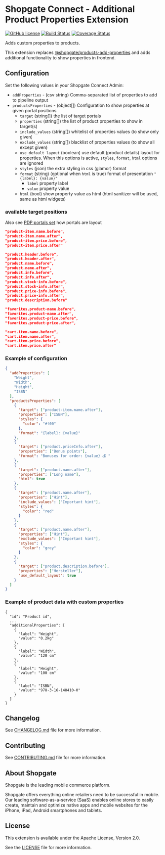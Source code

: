 # Shopgate Connect - Additional Product Properties Extension

[![GitHub license](http://dmlc.github.io/img/apache2.svg)](LICENSE)
[![Build Status](https://travis-ci.org/shopgate/ext-products-add-properties.svg?branch=master)](https://travis-ci.org/shopgate/ext-magento-favorites)
[![Coverage Status](https://coveralls.io/repos/github/shopgate/ext-products-add-properties/badge.svg?branch=master)](https://coveralls.io/github/shopgate/ext-products-add-properties?branch=master)

Adds custom properties to products.

This extension replaces [@shopgate/products-add-properties](https://github.com/shopgate/ext-products-add-properties) and adds additional functionality to show properties in frontend.

## Configuration

Set the following values in your Shopgate Connect Admin:

* `addProperties` - (csv string) Comma-separated list of properties to add to pipeline output
* `productsProperties` - (object[]) Configuration to show properties at given portal positions
    * `target` (string[]) the list of target portals
    * `properties` (string[]) the list of product properties to show in target(s)
    * `include_values` (string[]) whitelist of properties values (to show only given)
    * `exclude_values` (string[]) blacklist of properties values (to show all except given)
    * `use_default_layout` (boolean) use default (product details) layout for properties. When this options is active, `styles`, `format`, `html` options are ignored 
    * `styles` (json) the extra styling in css (glamor) format
    * `format` (string) (optional when `html` is true) format of presentation `"{label}: {value}"`
        - `label` property label
        - `value` property value
    * `html` (bool) show property value as html (html sanitizer will be used, same as html widgets)

### available target positions

Also see [PDP portals set](./demo/PDPportals.jpg) how portals are layout

```json
"product-item.name.before",
"product-item.name.after",
"product-item.price.before",
"product-item.price.after"

"product.header.before",
"product.header.after",
"product.name.before",
"product.name.after",
"product.info.before",
"product.info.after",
"product.stock-info.before",
"product.stock-info.after",
"product.price-info.before",
"product.price-info.after",
"product.description.before"

"favorites.product-name.before",
"favorites.product-name.after",
"favorites.product-price.before",
"favorites.product-price.after",

"cart.item.name.before",
"cart.item.name.after",
"cart.item.price.before",
"cart.item.price.after"
```

### Example of configuration

```json
{
  "addProperties": [
    "Weight",
    "Width",
    "Height",
    "ISBN"
  ],
  "productsProperties": [
    {
      "target": ["product-item.name.after"],
      "properties": ["ISBN"],
      "styles": {
        "color": "#f00"
      },
      "format": "{label}: {value}"
    },
    {
      "target": ["product.priceInfo.after"],
      "properties": ["Bonus points"],
      "format": "Bonuses for order: {value} 💰 "
    },
    {
      "target": ["product.name.after"],
      "properties": ["Long name"],
      "html": true
    },
    {
      "target": ["product.name.after"],
      "properties": ["Hint"],
      "include_values": ["Important hint"],
      "styles": {
        "color": "red"
      }
    },
    {
      "target": ["product.name.after"],
      "properties": ["Hint"],
      "exclude_values": ["Important hint"],
      "styles": {
        "color": "grey"
      }
    },
    {
      "target": ["product.description.before"],
      "properties": ["Hersteller"],
      "use_default_layout": true
    }
  ]
}
```

### Example of product data with custom properties

```
{
  "id": "Product id",
  ...
  "additionalProperties": [
    {
      "label": "Weight",
      "value": "0.2kg"
    },
    {
      "label": "Width",
      "value": "120 cm"
    },
    {
      "label": "Height",
      "value": "100 cm"
    },
    {
      "label": "ISBN",
      "value": "978-3-16-148410-0"
    }
  ]
}
```

## Changelog

See [CHANGELOG.md](CHANGELOG.md) file for more information.

## Contributing

See [CONTRIBUTING.md](docs/CONTRIBUTING.md) file for more information.

## About Shopgate

Shopgate is the leading mobile commerce platform.

Shopgate offers everything online retailers need to be successful in mobile. Our leading
software-as-a-service (SaaS) enables online stores to easily create, maintain and optimize native
apps and mobile websites for the iPhone, iPad, Android smartphones and tablets.

## License

This extension is available under the Apache License, Version 2.0.

See the [LICENSE](./LICENSE) file for more information.
